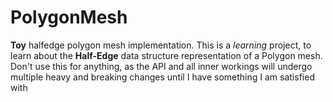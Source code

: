 # PolygonMesh
**Toy** halfedge polygon mesh implementation. This is a *learning* project, to learn about the **Half-Edge** data structure representation of a Polygon mesh.
Don't use this for anything, as the API and all inner workings will undergo multiple heavy and breaking changes until I have something I am satisfied with
